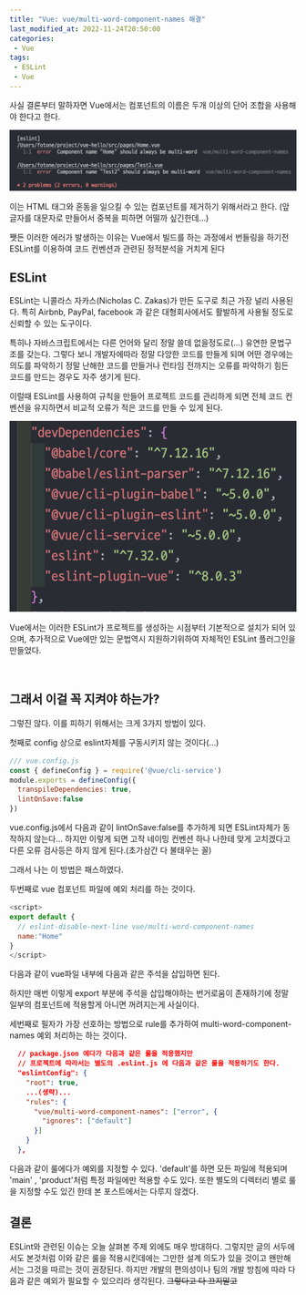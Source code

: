 ```yaml
---
title: "Vue: vue/multi-word-component-names 해결"
last_modified_at: 2022-11-24T20:50:00
categories: 
 - Vue
tags:
 - ESLint
 - Vue
---
```

사실 결론부터 말하자면 Vue에서는 컴포넌트의 이름은 두개 이상의 단어 조합을 사용해야 한다고 한다.

![image](/assets/images/posts/vue/01.png)

이는 HTML 태그와 혼동을 일으킬 수 있는 컴포넌트를 제거하기 위해서라고 한다. (앞글자를 대문자로 만들어서 중복을 피하면 어떨까 싶긴한데...)

쨋든 이러한 에러가 발생하는 이유는 Vue에서 빌드를 하는 과정에서 번들링을 하기전 ESLint를 이용하여 코드 컨벤션과 관련된 정적분석을 거치게 된다


## ESLint
ESLint는 니콜라스 자카스(Nicholas C. Zakas)가 만든 도구로 최근 가장 널리 사용된다. 특히 Airbnb, PayPal, facebook 과 같은 대형회사에서도 활발하게 사용될 정도로 신뢰할 수 있는 도구이다.

특히나 자바스크립트에서는 다른 언어와 달리 정말 쓸데 없을정도로(...) 유연한 문법구조를 갖는다. 그렇다 보니 개발자에따라 정말 다앙한 코드를 만들게 되며 어떤 경우에는 의도를 파악하기 정말 난해한 코드를 만들거나 런타임 전까지는 오류를 파악하기 힘든 코드를 만드는 경우도 자주 생기게 된다. 

이럴때 ESLint를 사용하여 규칙을 만들어 프로젝트 코드를 관리하게 되면 전체 코드 컨벤션을 유지하면서 비교적 오류가 적은 코드를 만들 수 있게 된다. 

![image](/assets/images/posts/vue/02.png)

Vue에서는 이러한 ESLint가 프로젝트를 생성하는 시점부터 기본적으로 설치가 되어 있으며, 추가적으로 Vue에만 있는 문법역시 지원하기위하여 자체적인 ESLint 플러그인을 만들었다.

<br/>

## 그래서 이걸 꼭 지켜야 하는가? 
그렇진 않다. 이를 피하기 위해서는 크게 3가지 방법이 있다.

첫째로 config 상으로 eslint자체를 구동시키지 않는 것이다(...)

```js
/// vue.config.js
const { defineConfig } = require('@vue/cli-service')
module.exports = defineConfig({
  transpileDependencies: true,
  lintOnSave:false
})
```

vue.config.js에서 다음과 같이 lintOnSave:false를 추가하게 되면 ESLint자체가 동작하지 않는다... 하지만 이렇게 되면 고작 네이밍 컨벤션 하나 나한테 맞게 고치겠다고 다른 오류 검사등은 하지 않게 된다.(초가삼간 다 불태우는 꼴)

그래서 나는 이 방법은 패스하였다.

두번째로 vue 컴포넌트 파일에 예외 처리를 하는 것이다.
```js
<script>
export default {
  // eslint-disable-next-line vue/multi-word-component-names
  name:"Home"
}
</script>
```
다음과 같이 vue파일 내부에 다음과 같은 주석을 삽입하면 된다.

하지만 매번 이렇게 export 부분에 주석을 삽입해야하는 번거로움이 존재하기에 정말 일부의 컴포넌트에 적용할게 아니면 꺼려지는게 사실이다.

세번째로 필자가 가장 선호하는 방법으로 rule를 추가하여 multi-word-component-names 예외 처리하는 하는 것이다.
```json
  // package.json 에다가 다음과 같은 룰을 적용했지만 
  // 프로젝트에 따라서는 별도의 .eslint.js 에 다음과 같은 룰을 적용하기도 한다. 
  "eslintConfig": {
    "root": true,
    ...(생략)...
    "rules": {  
      "vue/multi-word-component-names": ["error", {
        "ignores": ["default"]
      }]
    }
  },
```
다음과 같이 룰에다가 예외를 지정할 수 있다. 'default'를 하면 모든 파일에 적용되며 'main' , 'product'처럼 특정 파일에만 적용할 수도 있다. 또한 별도의 디렉터리 별로 룰을 지정할 수도 있긴 한데 본 포스트에서는 다루지 않겠다.

## 결론
ESLint와 관련된 이슈는 오늘 살펴본 주제 외에도 매우 방대하다. 그렇지만 글의 서두에서도 본것처럼 이와 같은 룰을 적용시킨데에는 그만한 설계 의도가 있을 것이고 왠만해서는 그것을 따르는 것이 권장된다. 하지만 개발의 편의성이나 팀의 개발 방침에 따라 다음과 같은 예외가 필요할 수 있으리라 생각된다. ~~그렇다고 다 끄지말고~~